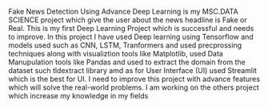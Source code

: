 Fake News Detection Using Advance Deep Learning is my MSC.DATA SCIENCE project which give the user about the news headline is Fake or Real. This is my first
Deep Learning Project which is successful and needs to improve. In this project I have used Deep learning using Tensorflow and models used such as CNN, LSTM, Tranformers and used precprossing techniques along with visualiztion tools like
Matplotlib, used Data Manupulation tools like Pandas and used to extract the domain from the dataset such tldextract library amd as for User Interface (UI) used Streamlit which is the best for UI.
I need to improve this project with advance features which will solve the real-world problems. I am working on the others project which increase my knowledge in my fields
